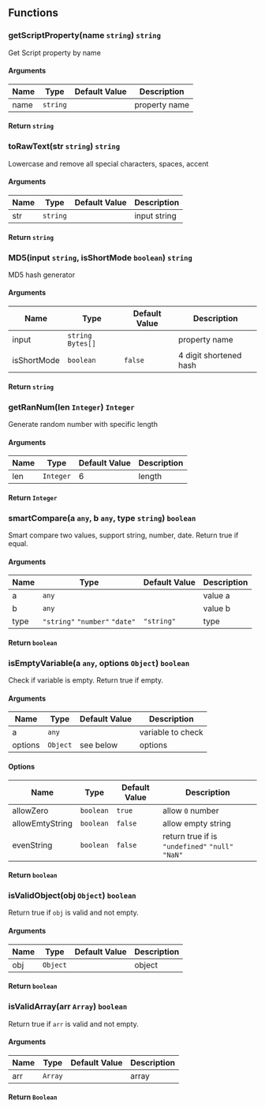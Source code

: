 ## Functions

### getScriptProperty(name `string`) `string`

Get Script property by name

#### Arguments

| Name | Type     | Default Value | Description   |
| ---- | -------- | ------------- | ------------- |
| name | `string` |               | property name |

#### Return `string`

### toRawText(str `string`) `string`

Lowercase and remove all special characters, spaces, accent

#### Arguments

| Name | Type     | Default Value | Description  |
| ---- | -------- | ------------- | ------------ |
| str  | `string` |               | input string |

#### Return `string`

### MD5(input `string`, isShortMode `boolean`) `string`

MD5 hash generator

#### Arguments

| Name        | Type               | Default Value | Description            |
| ----------- | ------------------ | ------------- | ---------------------- |
| input       | `string` `Bytes[]` |               | property name          |
| isShortMode | `boolean`          | `false`       | 4 digit shortened hash |

#### Return `string`

### getRanNum(len `Integer`) `Integer`

Generate random number with specific length

#### Arguments

| Name | Type      | Default Value | Description |
| ---- | --------- | ------------- | ----------- |
| len  | `Integer` | 6             | length      |

#### Return `Integer`

### smartCompare(a `any`, b `any`, type `string`) `boolean`

Smart compare two values, support string, number, date. Return true if equal.

#### Arguments

| Name | Type                           | Default Value | Description |
| ---- | ------------------------------ | ------------- | ----------- |
| a    | `any`                          |               | value a     |
| b    | `any`                          |               | value b     |
| type | `"string"` `"number"` `"date"` | `"string"`    | type        |

#### Return `boolean`

### isEmptyVariable(a `any`, options `Object`) `boolean`

Check if variable is empty. Return true if empty.

#### Arguments

| Name    | Type     | Default Value | Description       |
| ------- | -------- | ------------- | ----------------- |
| a       | `any`    |               | variable to check |
| options | `Object` | see below     | options           |

#### Options

| Name            | Type      | Default Value | Description                                      |
| --------------- | --------- | ------------- | ------------------------------------------------ |
| allowZero       | `boolean` | `true`        | allow `0` number                                 |
| allowEmtyString | `boolean` | `false`       | allow empty string                               |
| evenString      | `boolean` | `false`       | return true if is `"undefined"` `"null"` `"NaN"` |

#### Return `boolean`

### isValidObject(obj `Object`) `boolean`

Return true if `obj` is valid and not empty.

#### Arguments

| Name | Type     | Default Value | Description |
| ---- | -------- | ------------- | ----------- |
| obj  | `Object` |               | object      |

#### Return `boolean`

### isValidArray(arr `Array`) `boolean`

Return true if `arr` is valid and not empty.

#### Arguments

| Name | Type    | Default Value | Description |
| ---- | ------- | ------------- | ----------- |
| arr  | `Array` |               | array       |

#### Return `Boolean`

